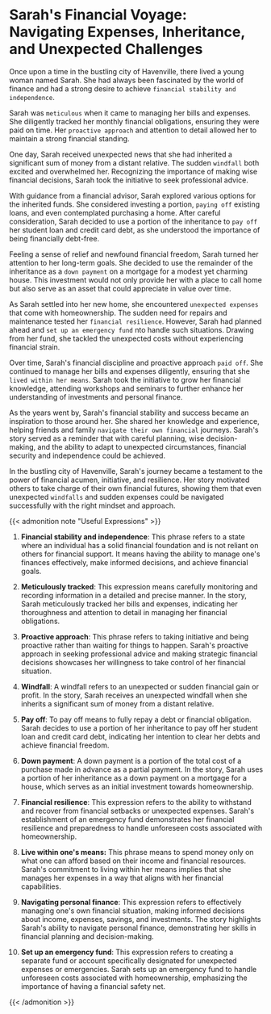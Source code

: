 # Sarah's Financial Voyage: Navigating Expenses, Inheritance, and Unexpected Challenges


Once upon a time in the bustling city of Havenville, there lived a young woman named Sarah. She had always been fascinated by the world of finance and had a strong desire to achieve `financial stability and independence`.

Sarah was `meticulous` when it came to managing her bills and expenses. She diligently tracked her monthly financial obligations, ensuring they were paid on time. Her `proactive approach` and attention to detail allowed her to maintain a strong financial standing.

One day, Sarah received unexpected news that she had inherited a significant sum of money from a distant relative. The sudden `windfall` both excited and overwhelmed her. Recognizing the importance of making wise financial decisions, Sarah took the initiative to seek professional advice.

With guidance from a financial advisor, Sarah explored various options for the inherited funds. She considered investing a portion, `paying off` existing loans, and even contemplated purchasing a home. After careful consideration, Sarah decided to use a portion of the inheritance to `pay off` her student loan and credit card debt, as she understood the importance of being financially debt-free.

Feeling a sense of relief and newfound financial freedom, Sarah turned her attention to her long-term goals. She decided to use the remainder of the inheritance as a `down payment` on a mortgage for a modest yet charming house. This investment would not only provide her with a place to call home but also serve as an asset that could appreciate in value over time.

As Sarah settled into her new home, she encountered `unexpected expenses` that come with homeownership. The sudden need for repairs and maintenance tested her `financial resilience`. However, Sarah had planned ahead and `set up an emergency fund` nto handle such situations. Drawing from her fund, she tackled the unexpected costs without experiencing financial strain.

Over time, Sarah's financial discipline and proactive approach `paid off`. She continued to manage her bills and expenses diligently, ensuring that she `lived within her means`. Sarah took the initiative to grow her financial knowledge, attending workshops and seminars to further enhance her understanding of investments and personal finance.

As the years went by, Sarah's financial stability and success became an inspiration to those around her. She shared her knowledge and experience, helping friends and family `navigate their own financial` journeys. Sarah's story served as a reminder that with careful planning, wise decision-making, and the ability to adapt to unexpected circumstances, financial security and independence could be achieved.

In the bustling city of Havenville, Sarah's journey became a testament to the power of financial acumen, initiative, and resilience. Her story motivated others to take charge of their own financial futures, showing them that even unexpected `windfalls` and sudden expenses could be navigated successfully with the right mindset and approach.


{{< admonition note "Useful Expressions" >}}

1. **Financial stability and independence**: This phrase refers to a state where an individual has a solid financial foundation and is not reliant on others for financial support. It means having the ability to manage one's finances effectively, make informed decisions, and achieve financial goals.

2. **Meticulously tracked**: This expression means carefully monitoring and recording information in a detailed and precise manner. In the story, Sarah meticulously tracked her bills and expenses, indicating her thoroughness and attention to detail in managing her financial obligations.

3. **Proactive approach**: This phrase refers to taking initiative and being proactive rather than waiting for things to happen. Sarah's proactive approach in seeking professional advice and making strategic financial decisions showcases her willingness to take control of her financial situation.

4. **Windfall**: A windfall refers to an unexpected or sudden financial gain or profit. In the story, Sarah receives an unexpected windfall when she inherits a significant sum of money from a distant relative.

5. **Pay off**: To pay off means to fully repay a debt or financial obligation. Sarah decides to use a portion of her inheritance to pay off her student loan and credit card debt, indicating her intention to clear her debts and achieve financial freedom.

6. **Down payment**: A down payment is a portion of the total cost of a purchase made in advance as a partial payment. In the story, Sarah uses a portion of her inheritance as a down payment on a mortgage for a house, which serves as an initial investment towards homeownership.

7. **Financial resilience**: This expression refers to the ability to withstand and recover from financial setbacks or unexpected expenses. Sarah's establishment of an emergency fund demonstrates her financial resilience and preparedness to handle unforeseen costs associated with homeownership.

8. **Live within one's means:** This phrase means to spend money only on what one can afford based on their income and financial resources. Sarah's commitment to living within her means implies that she manages her expenses in a way that aligns with her financial capabilities.

9. **Navigating personal finance**: This expression refers to effectively managing one's own financial situation, making informed decisions about income, expenses, savings, and investments. The story highlights Sarah's ability to navigate personal finance, demonstrating her skills in financial planning and decision-making.

10. **Set up an emergency fund**: This expression refers to creating a separate fund or account specifically designated for unexpected expenses or emergencies. Sarah sets up an emergency fund to handle unforeseen costs associated with homeownership, emphasizing the importance of having a financial safety net.

{{< /admonition >}}
